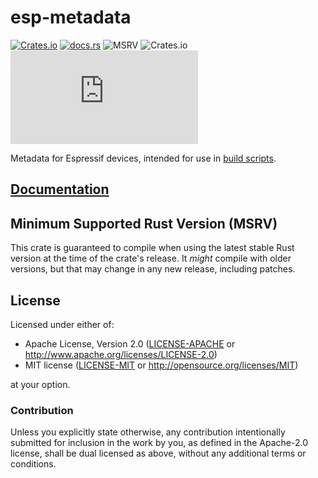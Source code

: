 # esp-metadata

[![Crates.io](https://img.shields.io/crates/v/esp-metadata?labelColor=1C2C2E&color=C96329&logo=Rust&style=flat-square)](https://crates.io/crates/esp-metadata)
[![docs.rs](https://img.shields.io/docsrs/esp-metadata?labelColor=1C2C2E&color=C96329&logo=rust&style=flat-square)](https://docs.rs/esp-metadata)
![MSRV](https://img.shields.io/badge/MSRV-1.84-blue?labelColor=1C2C2E&style=flat-square)
![Crates.io](https://img.shields.io/crates/l/esp-metadata?labelColor=1C2C2E&style=flat-square)
[![Matrix](https://img.shields.io/matrix/esp-rs:matrix.org?label=join%20matrix&labelColor=1C2C2E&color=BEC5C9&logo=matrix&style=flat-square)](https://matrix.to/#/#esp-rs:matrix.org)

Metadata for Espressif devices, intended for use in [build scripts].

[build scripts]: https://doc.rust-lang.org/cargo/reference/build-scripts.html

## [Documentation](https://docs.rs/crate/esp-metadata)

## Minimum Supported Rust Version (MSRV)

This crate is guaranteed to compile when using the latest stable Rust version at the time of the crate's release. It _might_ compile with older versions, but that may change in any new release, including patches.

## License

Licensed under either of:

- Apache License, Version 2.0 ([LICENSE-APACHE](../LICENSE-APACHE) or http://www.apache.org/licenses/LICENSE-2.0)
- MIT license ([LICENSE-MIT](../LICENSE-MIT) or http://opensource.org/licenses/MIT)

at your option.

### Contribution

Unless you explicitly state otherwise, any contribution intentionally submitted for inclusion in
the work by you, as defined in the Apache-2.0 license, shall be dual licensed as above, without
any additional terms or conditions.
